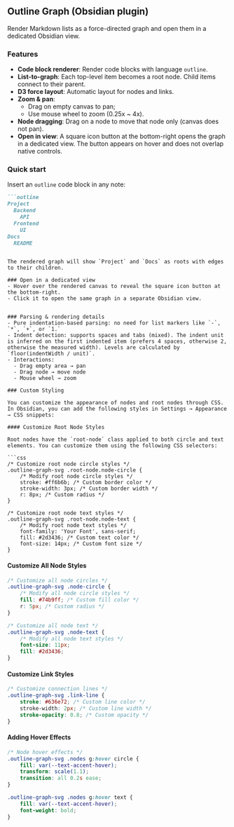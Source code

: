 ## Outline Graph (Obsidian plugin)

Render Markdown lists as a force-directed graph and open them in a dedicated Obsidian view.

### Features
- **Code block renderer**: Render code blocks with language `outline`.
- **List-to-graph**: Each top-level item becomes a root node. Child items connect to their parent.
- **D3 force layout**: Automatic layout for nodes and links.
- **Zoom & pan**:
  - Drag on empty canvas to pan;
  - Use mouse wheel to zoom (0.25x ~ 4x).
- **Node dragging**: Drag on a node to move that node only (canvas does not pan).
- **Open in view**: A square icon button at the bottom-right opens the graph in a dedicated view. The button appears on hover and does not overlap native controls.

### Quick start
Insert an `outline` code block in any note:

```markdown
```outline
Project
  Backend
    API
  Frontend
    UI
Docs
  README
```
```

The rendered graph will show `Project` and `Docs` as roots with edges to their children.

### Open in a dedicated view
- Hover over the rendered canvas to reveal the square icon button at the bottom-right.
- Click it to open the same graph in a separate Obsidian view.


### Parsing & rendering details
- Pure indentation-based parsing: no need for list markers like `-`, `*`, `+`, or `1.`
- Indent detection: supports spaces and tabs (mixed). The indent unit is inferred on the first indented item (prefers 4 spaces, otherwise 2, otherwise the measured width). Levels are calculated by `floor(indentWidth / unit)`.
- Interactions:
  - Drag empty area → pan
  - Drag node → move node
  - Mouse wheel → zoom

### Custom Styling

You can customize the appearance of nodes and root nodes through CSS. In Obsidian, you can add the following styles in Settings → Appearance → CSS snippets:

#### Customize Root Node Styles

Root nodes have the `root-node` class applied to both circle and text elements. You can customize them using the following CSS selectors:

```css
/* Customize root node circle styles */
.outline-graph-svg .root-node.node-circle {
    /* Modify root node circle styles */
    stroke: #ff6b6b; /* Custom border color */
    stroke-width: 3px; /* Custom border width */
    r: 8px; /* Custom radius */
}

/* Customize root node text styles */
.outline-graph-svg .root-node.node-text {
    /* Modify root node text styles */
    font-family: 'Your Font', sans-serif;
    fill: #2d3436; /* Custom text color */
    font-size: 14px; /* Custom font size */
}
```

#### Customize All Node Styles

```css
/* Customize all node circles */
.outline-graph-svg .node-circle {
    /* Modify all node circle styles */
    fill: #74b9ff; /* Custom fill color */
    r: 5px; /* Custom radius */
}

/* Customize all node text */
.outline-graph-svg .node-text {
    /* Modify all node text styles */
    font-size: 11px;
    fill: #2d3436;
}
```

#### Customize Link Styles

```css
/* Customize connection lines */
.outline-graph-svg .link-line {
    stroke: #636e72; /* Custom line color */
    stroke-width: 2px; /* Custom line width */
    stroke-opacity: 0.8; /* Custom opacity */
}
```

#### Adding Hover Effects

```css
/* Node hover effects */
.outline-graph-svg .nodes g:hover circle {
    fill: var(--text-accent-hover);
    transform: scale(1.1);
    transition: all 0.2s ease;
}

.outline-graph-svg .nodes g:hover text {
    fill: var(--text-accent-hover);
    font-weight: bold;
}
```



